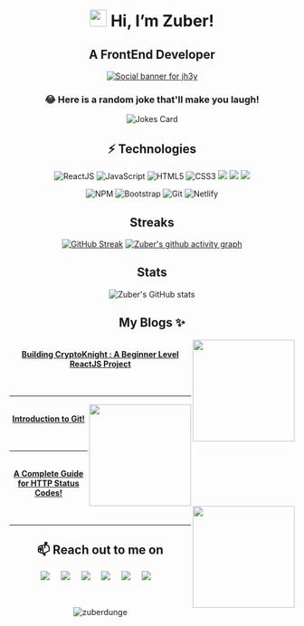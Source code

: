 <div align=center>
  
# <img src="https://raw.githubusercontent.com/aemmadi/aemmadi/master/wave.gif" width="30px"> Hi, I’m Zuber! 
  
## A FrontEnd Developer
  
[![Social banner for jh3y](https://miro.medium.com/max/960/1*06f6VMGAqEQoLQw8uzgPoA.gif)](https://zuberdunge.netlify.app)
### 😂 Here is a random joke that'll make you laugh!
![Jokes Card](https://readme-jokes.vercel.app/api)

## ⚡ Technologies
  
![ReactJS](https://img.shields.io/badge/React-20232A?style=for-the-badge&logo=react&logoColor=61DAFB)
![JavaScript](https://img.shields.io/badge/JavaScript-323330?style=for-the-badge&logo=javascript&logoColor=F7DF1E)
![HTML5](https://img.shields.io/badge/-HTML5-%23E44D27?style=for-the-badge&logo=html5&logoColor=ffffff)
![CSS3](https://img.shields.io/badge/-CSS3-%231572B6?style=for-the-badge&logo=css3)
![](https://img.shields.io/badge/Sass-CC6699?style=for-the-badge&logo=sass&logoColor=white)
![](https://img.shields.io/badge/Material--UI-0081CB?style=for-the-badge&logo=material-ui&logoColor=white)
![](https://img.shields.io/badge/Redux-593D88?style=for-the-badge&logo=redux&logoColor=white)

![NPM](https://img.shields.io/badge/npm-CB3837?style=for-the-badge&logo=npm&logoColor=white)
![Bootstrap](https://img.shields.io/badge/Bootstrap-563D7C?style=for-the-badge&logo=bootstrap&logoColor=white)
![Git](https://img.shields.io/badge/Git-F05032?style=for-the-badge&logo=git&logoColor=white)
![Netlify](https://img.shields.io/badge/Netlify-00C7B7?style=for-the-badge&logo=netlify&logoColor=white)
  
## Streaks
  [![GitHub Streak](https://github-readme-streak-stats.herokuapp.com/?user=ZuberDunge&theme=radical&hide_border=true&date_format=M%20j%5B%2C%20Y%5D)](https://zuberdunge.tech)
  [![Zuber's github activity graph](https://activity-graph.herokuapp.com/graph?username=ZuberDunge&theme=react-dark)](https://ZuberDunge.tech)
  
## Stats
![Zuber's GitHub stats](https://github-readme-stats.vercel.app/api?username=ZuberDunge&show_icons=true&count_private=true&theme=radical)
<!-- ![Zuber's GitHub stats](https://github-readme-stats.vercel.app/api/top-langs/?username=ZuberDunge&layout=compact&theme=radical) -->

  
## My Blogs ✨

<div>
      <a href="https://zuberdunge.hashnode.dev/building-cryptoknight-using-react-js"><img align="right" width="180" src="https://zuberdunge.hashnode.dev/_next/image?url=https%3A%2F%2Fcdn.hashnode.com%2Fres%2Fhashnode%2Fimage%2Fupload%2Fv1638102631053%2FWuiH-khQm.png%3Fw%3D1600%26h%3D840%26fit%3Dcrop%26crop%3Dentropy%26auto%3Dcompress%2Cformat%26format%3Dwebp&w=1920&q=75" /></a><br/>
	    <a href="https://zuberdunge.hashnode.dev/building-cryptoknight-using-react-js">
		<b>Building CryptoKnight : A Beginner Level ReactJS Project</b></a>
	  <br/>
	  <br/>
	  <br/>
	  <hr/>   
</div>

<div>
      <a href="https://zuberdunge.hashnode.dev/introduction-to-git"><img align="right" width="180" src="https://zuberdunge.hashnode.dev/_next/image?url=https%3A%2F%2Fcdn.hashnode.com%2Fres%2Fhashnode%2Fimage%2Fupload%2Fv1624021998816%2FddYZlmjc-.png%3Fw%3D1600%26h%3D840%26fit%3Dcrop%26crop%3Dentropy%26auto%3Dcompress%2Cformat%26format%3Dwebp&w=1920&q=75" /></a><br/>
	    <a href="https://zuberdunge.hashnode.dev/introduction-to-git">
		<b>Introduction to Git!</b></a>
 <br/>
	  <br/>
	  <br/>
	  <hr/>
</div>

<div>
      <a href="https://zuberdunge.hashnode.dev/a-complete-guide-for-http-status-codes"><img align="right" width="180" src="https://zuberdunge.hashnode.dev/_next/image?url=https%3A%2F%2Fcdn.hashnode.com%2Fres%2Fhashnode%2Fimage%2Fupload%2Fv1627229096382%2FHLbq_rm06.png%3Fw%3D1600%26h%3D840%26fit%3Dcrop%26crop%3Dentropy%26auto%3Dcompress%2Cformat%26format%3Dwebp&w=1920&q=75" /></a><br/>
	    <a  align="left" href="https://zuberdunge.hashnode.dev/a-complete-guide-for-http-status-codes">
		<b>A Complete Guide for HTTP Status Codes!</b></a>
 <br/>
	  <br/>
	  <br/>
	  <hr/>
</div>
  
  
  
  
  
  
 <h2 align="center">📫 Reach out to me on</h2>
<p align="center">
   <a target="_blank"href="https://ZuberDunge.tech"><img src="https://img.shields.io/badge/website-000000?style=for-the-badge&logo=About.me&logoColor=white" /></a>&nbsp;&nbsp;&nbsp;&nbsp;  
   <a target="_blank"href="https://www.instagram.com/ZuberDunge"><img src="https://img.shields.io/badge/linkedin-%230077B5.svg?&style=for-the-badge&logo=instagram&logoColor=white" /></a>&nbsp;&nbsp;&nbsp;&nbsp;  
    <a href="https://zuberdunge.hashnode.dev/"><img src="	https://img.shields.io/badge/Hashnode-2962FF?style=for-the-badge&logo=hashnode&logoColor=white" /></a>&nbsp;&nbsp;&nbsp;&nbsp;
  <a target="_blank"href="https://www.linkedin.com/in/ZuberDunge"><img src="https://img.shields.io/badge/linkedin-%230077B5.svg?&style=for-the-badge&logo=linkedin&logoColor=white" /></a>&nbsp;&nbsp;&nbsp;&nbsp;  
  <a target="_blank"href="https://twitter.com/ZuberDunge"><img src="https://img.shields.io/badge/twitter-%231DA1F2.svg?&style=for-the-badge&logo=twitter&logoColor=white" /></a>&nbsp;&nbsp;&nbsp;&nbsp;  
  <a href="mailto:iamZuberDunge@gmail.com?subject=Hello%20Zuber,%20From%20Github"><img src="https://img.shields.io/badge/gmail-%23D14836.svg?&style=for-the-badge&logo=gmail&logoColor=white" /></a>&nbsp;&nbsp;&nbsp;&nbsp;
  </p><br/>
  

<p align="center"> <img src="https://komarev.com/ghpvc/?username=zuberdunge&label=Profile%20views&color=0e75b6&style=flat" alt="zuberdunge" /> </p>


